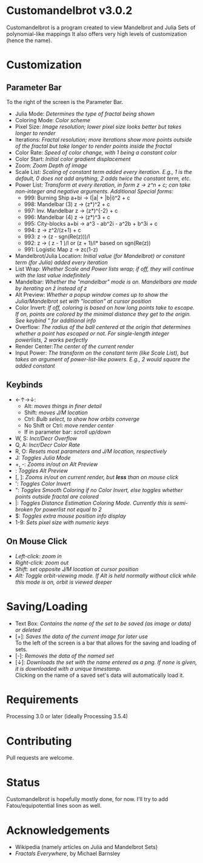 # Customandelbrot v3.0.2
Customandelbrot is a program created to view Mandelbrot and Julia Sets of polynomial-like mappings
It also offers very high levels of customization (hence the name).

# Customization

## Parameter Bar

To the right of the screen is the Parameter Bar.
- Julia Mode:    *Determines the type of fractal being shown*  
- Coloring Mode: *Color scheme*  
- Pixel Size:    *Image resolution; lower pixel size looks better but takes longer to render*  
- Iterations:    *Fractal resolution; more iterations show more points outside of the fractal but take longer to render points inside the fractal*  
- Color Rate:    *Speed of color change, with 1 being a constant color*  
- Color Start:   *Initial color gradient displacement*  
- Zoom:          *Zoom Depth of image*  
- Scale List:    *Scaling of constant term added every iteration. E.g., 1 is the default, 0 does not add anything, 2 adds twice the constant term, etc.*  
- Power List:    *Transform at every iteration, in form z -> z^n + c; can take non-integer and negative arguments. Additional Special forms:*  
	- 999: Burning Ship          a+bi -> (|a| + |b|i)^2 + c  
	- 998: Mandelbar (3)            z -> (z*)^2 + c  
	- 997: Inv. Mandelbar           z -> (z*)^{-2} + c  
	- 996: Mandelbar (4)            z -> (z*)^3 + c  
	- 995: City-blocks           a+bi -> a^3 - ab^2i - a^2b + b^3i + c  
	- 994:                          z -> z^2/(z+1) + c  
	- 993:                          z -> (z - sgn(Re(z)))/l  
	- 992:                          z -> ( z - 1 )/l or (z + 1)/l* based on sgn(Re(z))  
	- 991: Logistic Map             z -> zc(1-z)  
- Mandelbrot/Julia Location:   *Initial value (for Mandelbrot) or constant term (for Julia) added every iteration*  
- List Wrap:    *Whether Scale and Power lists wrap; if off, they will continue with the last value indefinitely*  
- Mandelbar:    *Whether the "mandelbar" mode is on. Mandelbars are made by iterating on z̄ instead of z*  
- Alt Preview:  *Whether a popup window comes up to show the Julia/Mandelbrot set with "location" at cursor position*  
- Color Invert: *If off, coloring is based on how long points take to escape. If on, points are colored by the minimal distance they get to the origin. See keybind " for additional info*  
- Overflow:     *The radius of the ball centered at the origin that determines whether a point has escaped or not. For single-length integer powerlists, 2 works perfectly*  
- Render Center:*The center of the current render*  
- Input Power:  *The transform on the constant term (like Scale List), but takes an argument of power-list-like powers. E.g., 2 would square the added constant*  

## Keybinds

- ←↑→↓:  
	- Alt: *moves things in finer detail*  
	- Shift: *moves J/M location*  
	- Ctrl: *Bulb select, to show how orbits converge*  
	- No Shift or Ctrl: *move render center*  
	- If in parameter bar: *scroll up/down*  
- W, S: *Incr/Decr Overflow*  
- Q, A: *Incr/Decr Color Rate*  
- R, O: *Resets most parameters and J/M location, respectively*  
- J:    *Toggles Julia Mode*  
- +, -: *Zooms in/out on Alt Preview*  
- \:    *Toggles Alt Preview*  
- [, ]: *Zooms in/out on current render, but **less** than on mouse click*  
- ':    *Toggles Color Invert*  
- ":    *Toggles Smooth Coloring if no Color Invert, else toggles whether points outside fractal are colored*  
- |:    *Toggles Distance Estimation Coloring Mode. Currently this is semi-broken for powerlist not equal to 2*  
- $:    *Toggles extra mouse position info display*  
- 1-9:  *Sets pixel size with numeric keys*  

## On Mouse Click  

- *Left-click: zoom in*  
- *Right-click: zoom out*  
- *Shift: set opposite J/M location at cursor position*  
- *Alt: Toggle orbit-viewing mode. If Alt is held normally without click while this mode is on, orbit is viewed deeper*  

# Saving/Loading

- Text Box: *Contains the name of the set to be saved (as image or data) or deleted*  
- [+]:      *Saves the data of the current image for later use*  
To the left of the screen is a bar that allows for the saving and loading of sets.  
- [-]:      *Removes the data of the named set*  
- [↓]:      *Downloads the set with the name entered as a png. If none is given, it is downloaded with a unique timestamp*.  
Clicking on the name of a saved set's data will automatically load it.  

# Requirements

Processing 3.0 or later (ideally Processing 3.5.4)  

# Contributing

Pull requests are welcome.  

# Status

Customandelbrot is hopefully mostly done, for now. I'll try to add Fatou/equipotential lines soon as well.  

# Acknowledgements

- Wikipedia (namely articles on Julia and Mandelbrot Sets)  
- *Fractals Everywhere*, by Michael Barnsley  
